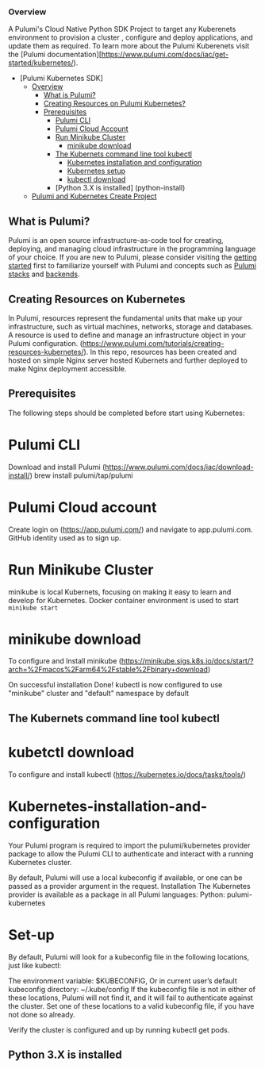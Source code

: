 ### Overview

A Pulumi's Cloud Native Python SDK Project to target any Kuberenets environment to provision a cluster , configure and deploy applications, and update them as required.
To learn more about the Pulumi Kuberenets visit the [Pulumi documentation][https://www.pulumi.com/docs/iac/get-started/kubernetes/).

- [Pulumi Kubernetes SDK]
  - [Overview](#overview)
    - [What is Pulumi?](#what-is-pulumi)
    - [Creating Resources on Pulumi Kubernetes?](#creating-resources-on-kubernetes)
    - [Prerequisites](#prerequisites)
      - [Pulumi CLI](pulumi-cli)
      - [Pulumi Cloud Account](pulumi-cloud-account)
      - [Run Minikube Cluster](run-minikube-cluster)
        - [minikube download](minikube-download)
      - [The Kubernets command line tool kubectl](The-Kubernets-command-line-tool-kubectl)
        - [Kubernetes installation and configuration](Kubernetes-installation-and-configuration)
        - [Kubernetes setup](kubernetes-setup)
        - [kubectl download](kubectl-download)
      - [Python 3.X is installed] (python-install) 
  - [Pulumi and Kubernetes Create Project](Pulumi-and-Kubernetes-Create-Project)
    
## What is Pulumi?

Pulumi is an open source infrastructure-as-code tool for creating, deploying, and managing cloud infrastructure in the programming language of your choice. If you are new to Pulumi, please consider visiting the [getting started](https://www.pulumi.com/docs/get-started/) first to familiarize yourself with Pulumi and concepts such as [Pulumi stacks](https://www.pulumi.com/docs/intro/concepts/stack/) and [backends](https://www.pulumi.com/docs/intro/concepts/state/).

## Creating Resources on Kubernetes

In Pulumi, resources represent the fundamental units that make up your infrastructure, such as virtual machines, networks, storage and databases. A resource is used to define and manage an infrastructure object in your Pulumi configuration. (https://www.pulumi.com/tutorials/creating-resources-kubernetes/). In this repo, resources has been created and hosted on simple Nginx server hosted Kubernets and further deployed to make Nginx deployment accessible. 

## Prerequisites

The following steps should be completed before start using Kubernetes:

# Pulumi CLI

Download and install Pulumi (https://www.pulumi.com/docs/iac/download-install/)
brew install pulumi/tap/pulumi 

# Pulumi Cloud account
Create login on (https://app.pulumi.com/) and navigate to app.pulumi.com. 
GitHub identity used as to sign up. 

# Run Minikube Cluster
minikube is local Kubernets, focusing on making it easy to learn and develop for Kubernetes.
Docker container environment is used to start ```minikube start```

# minikube download
To configure and Install minikube
(https://minikube.sigs.k8s.io/docs/start/?arch=%2Fmacos%2Farm64%2Fstable%2Fbinary+download)

On successful installation
Done! kubectl is now configured to use "minikube" cluster and "default" namespace by default

## The Kubernets command line tool kubectl
# kubetctl download
To configure and install kubectl
(https://kubernetes.io/docs/tasks/tools/)

# Kubernetes-installation-and-configuration
Your Pulumi program is required to import the pulumi/kubernetes provider package to allow the Pulumi CLI to authenticate and interact with a running Kubernetes cluster.

By default, Pulumi will use a local kubeconfig if available, or one can be passed as a provider argument in the request.
Installation
The Kubernetes provider is available as a package in all Pulumi languages:
Python: pulumi-kubernetes

# Set-up
By default, Pulumi will look for a kubeconfig file in the following locations, just like kubectl:

The environment variable: $KUBECONFIG,
Or in current user’s default kubeconfig directory: ~/.kube/config
If the kubeconfig file is not in either of these locations, Pulumi will not find it, and it will fail to authenticate against the cluster. Set one of these locations to a valid kubeconfig file, if you have not done so already.

Verify the cluster is configured and up by running kubectl get pods.
## Python 3.X is installed

